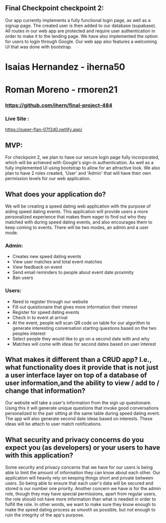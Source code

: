 ## Final Checkpoint checkpoint 2:

Our app currently implements a fully functional login page, as well as a signup page. The created user is then added to our database (supabase).
All routes in our web app are protected and require user authentication in order to make it to the landing page. We have also implemented the option for users to login
through Google. Our web app also features a welcoming UI that was done with bootstrap.

# Isaias Hernandez - iherna50

# Roman Moreno - rmoren21

### https://github.com/ihern/final-project-484

### Live Site :

https://super-flan-07f2d0.netlify.app/

## MVP:

For checkpoint 2, we plan to have our secure login page fully incorporated, which
will be achieved with Google's sign-in authentication. As well as a fully implemented
UI using bootstrap to allow for an attractive look. We also plan to have 2 roles
created, 'User' and 'Admin' that will have their own permission levels for our web
application.

## What does your application do?

We will be creating a speed dating web application with the purpose of aiding speed dating events.
This application will provide users a more personalized experience that makes them eager to find out who they matched with during speed dating events, and also encourages them to keep coming to events.
There will be two modes, an admin and a user mode.

### Admin:

- Creates new speed dating events
- View user matches and total event matches
- View feedback on event
- Send email reminders to people about event date proximity
- Ban users

### Users:

- Need to register through our website
- Fill out questionaire that gives more information their interest
- Register for speed dating events
- Check in to event at arrival
- At the event, people will scan QR code on table for our algorithm to generate interesting conversation starting questions based on the two peoples interest
- Select people they would like to go on a second date with and why
- Matches will come with ideas for second dates based on user interest

## What makes it different than a CRUD app? I.e., what functionality does it provide that is not just a user interface layer on top of a database of user information,and the ability to view / add to / change that information?

Our website will take a user's information from the sign up questionare. Using this it will generate unique questions that invoke good conversations personalized to the pair sitting at the same table during speed dating event.
The app will also generate second date ideas based on interests. These ideas will be attach to user match notifications.

## What security and privacy concerns do you expect you (as developers) or your users to have with this application?

Some security and privacy concerns that we have for our users is being able to limit the amount of information they can know about each other. Our application will heavily rely on keeping things short and private between users. So being able to
ensure that each user's data will be secured and stored is our number one priority. Another concern we have is for the admin role, though they may have special permissions, apart from regular users, the role should not have more information than
what is needed in order to fulfill the role. In other words, we want to make sure they know enough to make the speed dating process as smooth as possible, but not enough to ruin the integrity of the app's purpose.
